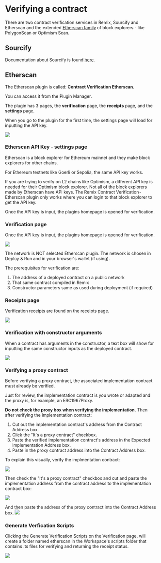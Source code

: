 Verifying a contract
====================

There are two contract verification services in Remix, Sourcify and Etherscan and the extended [Etherscan family](https://etherscan.io/eaas) of block explorers - like PolygonScan or Optimism Scan.

Sourcify
--------

Documentation about Sourcify is found [here](https://github.com/ethereum/sourcify#readme).

Etherscan
---------

The Etherscan plugin is called: **Contract Verification Etherscan**.

You can access it from the Plugin Manager.

The plugin has 3 pages, the **verification** page, the **receipts** page, and the **settings** page.

When you go to the plugin for the first time, the settings page will load for inputting the API key.

![](images/a-cv-etherscan-plugin-api-needed.png)


### Etherscan API Key - settings page
Etherscan is a block explorer for Ethereum mainnet and they make block explorers for other chains. 

For Ethereum testnets like Goerli or Sepolia, the same API key works. 

If you are trying to verify on L2 chains like Optimism, a different API key is needed for their Optimism block explorer. Not all of the block explorers made by Etherscan have API keys. The Remix Contract Verification - Etherscan plugin only works where you can login to that block explorer to get the API key.

Once the API key is input, the plugins homepage is opened for verification.

### Verification page
Once the API key is input, the plugins homepage is opened for verification.  

![](images/a-cv-etherscan-verify-page1.png)

The network is NOT selected Etherscan plugin. The network is chosen in Deploy & Run and in your browser's wallet (if using). 

The prerequisites for verification are:
1. The address of a deployed contract on a public network
2. That same contract compiled in Remix
3. Constructor parameters same as used during deployment (if required)


### Receipts page
Verification receipts are found on the receipts page.

![](images/a-cv-etherscan-receipts.png)

### Verification with constructor arguments
When a contract has arguments in the constructor, a text box will show for inputting the same constructor inputs as the deployed contract.

![](images/a-cv-etherscan-constructor-args.png)

### Verifying a proxy contract
Before verifying a proxy contract, the associated implementation contract must already be verified. 

Just for review, the implementation contract is you wrote or adapted and the proxy is, for example, an ERC1967Proxy.

**Do not check the proxy box when verifying the implementation.**
Then after verifying the implementation contract:
1. Cut out the implementation contract's address from the Contract Address box.
2. Click the "It's a proxy contract" checkbox.
3. Paste the verified implementation contract's address in the Expected Implementation Address box.
4. Paste in the proxy contract address into the Contract Address box.

To explain this visually, verify the implmentation contract:

![](images/a-cv-etherscan-verify-implementation.png)

Then check the "It's a proxy contract" checkbox and cut and paste the implementation address from the contract address to the implementation contract box:

![](images/a-cv-etherscan-move-addr.png)

And then paste the address of the proxy contract into the Contract Address box.
![](images/a-cv-etherscan-verify-proxy2.png)

### Generate Verfication Scripts
Clicking the Generate Verification Scripts on the Verification page, will create a folder named etherscan in the Workspace's scripts folder that contains .ts files for verifying and returning the receipt status.

![](images/a-cv-etherscan-gen-scripts.png)